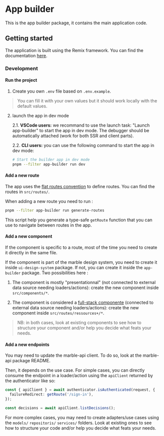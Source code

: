 # App builder

This is the app builder package, it contains the main application code.

## Getting started

The application is built using the Remix framework. You can find the documentation [here](https://remix.run/).

### Development

#### Run the project

1. Create you own `.env` file based on `.env.example`.

> You can fill it with your own values but it should work locally with the default values.

2. launch the app in dev mode

   2.1. **VSCode users:** we recommand to use the launch task: "Launch app-builder" to start the app in dev mode. The debugger should be automatically attached (work for both SSR and client parts).

   2.2. **CLI users:** you can use the following command to start the app in dev mode:

   ```bash
   # Start the builder app in dev mode
   pnpm --filter app-builder run dev
   ```

#### Add a new route

The app uses the [flat routes convention](https://github.com/kiliman/remix-flat-routes?tab=readme-ov-file#remix-v2-flat-routes-convention) to define routes. You can find the routes in `src/routes/`.

When adding a new route you need to run :

```bash
pnpm --filter app-builder run generate-routes
```

This script help you generate a type-safe `getRoute` function that you can use to navigate between routes in the app.

#### Add a new component

If the component is specific to a route, most of the time you need to create it directly in the same file.

If the component is part of the marble design system, you need to create it inside `ui-design-system` package. If not, you can create it inside the `app-builder` package. Two possibilities here :

1. The component is mostly "presentationnal" (not connected to external data source needing loaders/actions): create the new component inside `src/components/*`.

2. The component is considered a [full-stack componente](https://www.epicweb.dev/full-stack-components) (connected to external data source needing loaders/actions): create the new component inside `src/routes/ressources+/*`.

> NB: in both cases, look at existing components to see how to structure your component and/or help you decide what feats your needs.

#### Add a new endpoints

You may need to update the marble-api client. To do so, look at the marble-api package README.

Then, it depends on the use case. For simple cases, you can directly consume the endpoint in a loader/action using the `apiClient` returned by the authenticator like so:

```typescript
const { apiClient } = await authenticator.isAuthenticated(request, {
  failureRedirect: getRoute('/sign-in'),
});

const decisions = await apiClient.listDecisions();
```

For more complex cases, you may need to create adapters/use cases using the `models/` `repositoris/` `services/` folders. Look at existing ones to see how to structure your code and/or help you decide what feats your needs.
